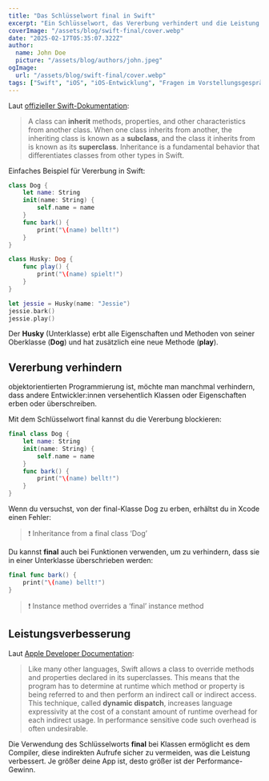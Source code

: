 ```yaml
---
title: "Das Schlüsselwort final in Swift"
excerpt: "Ein Schlüsselwort, das Vererbung verhindert und die Leistung verbessert."
coverImage: "/assets/blog/swift-final/cover.webp"
date: "2025-02-17T05:35:07.322Z"
author:
  name: John Doe
  picture: "/assets/blog/authors/john.jpeg"
ogImage:
  url: "/assets/blog/swift-final/cover.webp"
tags: ["Swift", "iOS", "iOS-Entwicklung", "Fragen im Vorstellungsgespräch"]
---
```


Laut [offizieller Swift-Dokumentation](https://docs.swift.org/swift-book/LanguageGuide/Inheritance.html):

> A class can **inherit** methods, properties, and other characteristics from another class. When one class inherits from another, the inheriting class is known as a **subclass**, and the class it inherits from is known as its **superclass**. Inheritance is a fundamental behavior that differentiates classes from other types in Swift.

Einfaches Beispiel für Vererbung in Swift:

```swift
class Dog {
    let name: String
    init(name: String) {
        self.name = name
    }
    func bark() {
        print("\(name) bellt!")
    }
}

class Husky: Dog {
    func play() {
        print("\(name) spielt!")
    }
}

let jessie = Husky(name: "Jessie")
jessie.bark()
jessie.play()
```

Der **Husky** (Unterklasse) erbt alle Eigenschaften und Methoden von seiner Oberklasse (**Dog**) und hat zusätzlich eine neue Methode (**play**).

## Vererbung verhindern

objektorientierten Programmierung ist, möchte man manchmal verhindern, dass andere Entwickler:innen versehentlich Klassen oder Eigenschaften erben oder überschreiben.

Mit dem Schlüsselwort final kannst du die Vererbung blockieren:

```swift
final class Dog {
    let name: String
    init(name: String) {
        self.name = name
    }
    func bark() {
        print("\(name) bellt!")
    }
}
```

Wenn du versuchst, von der final-Klasse Dog zu erben, erhältst du in Xcode einen Fehler:

> ❗ Inheritance from a final class ‘Dog’

Du kannst **final** auch bei Funktionen verwenden, um zu verhindern, dass sie in einer Unterklasse überschrieben werden:

```swift
final func bark() { 
    print("\(name) bellt!")
}
```

> ❗ Instance method overrides a ‘final’ instance method

## Leistungsverbesserung

Laut [Apple Developer Documentation](https://developer.apple.com/swift/blog/?id=27):

> Like many other languages, Swift allows a class to override methods and properties declared in its superclasses. This means that the program has to determine at runtime which method or property is being referred to and then perform an indirect call or indirect access. This technique, called **dynamic dispatch**, increases language expressivity at the cost of a constant amount of runtime overhead for each indirect usage. In performance sensitive code such overhead is often undesirable.

Die Verwendung des Schlüsselworts **final** bei Klassen ermöglicht es dem Compiler, diese indirekten Aufrufe sicher zu vermeiden, was die Leistung verbessert. Je größer deine App ist, desto größer ist der Performance-Gewinn.
